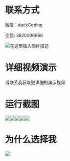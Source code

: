 # 联系方式

微信：duckCoding

企鹅: 3820006966

![在这里插入图片描述](http://upload.cxycsx.vip/91ab4bcb4f2c4c6db86365bb6d6e9c62.jpeg)

# 详细视频演示

请联系我获取更详细的演示视频

# 运行截图

![](http://www.bysj52.com/uploadfile/ueditor/image/202306/%E6%AF%95%E8%AE%BEssm735%E5%9F%BA%E4%BA%8EjavaWeb%E7%9A%84%E9%AB%98%E6%A0%A1%E5%90%8E%E5%8B%A4%E6%8A%A5%E4%BF%AE%E7%B3%BB%E7%BB%9F%E7%9A%84+jsp%E6%AF%95%E4%B8%9A%E8%AE%BE%E8%AE%A1/2.png)![](http://www.bysj52.com/uploadfile/ueditor/image/202306/%E6%AF%95%E8%AE%BEssm735%E5%9F%BA%E4%BA%8EjavaWeb%E7%9A%84%E9%AB%98%E6%A0%A1%E5%90%8E%E5%8B%A4%E6%8A%A5%E4%BF%AE%E7%B3%BB%E7%BB%9F%E7%9A%84+jsp%E6%AF%95%E4%B8%9A%E8%AE%BE%E8%AE%A1/4.png)![](http://www.bysj52.com/uploadfile/ueditor/image/202306/%E6%AF%95%E8%AE%BEssm735%E5%9F%BA%E4%BA%8EjavaWeb%E7%9A%84%E9%AB%98%E6%A0%A1%E5%90%8E%E5%8B%A4%E6%8A%A5%E4%BF%AE%E7%B3%BB%E7%BB%9F%E7%9A%84+jsp%E6%AF%95%E4%B8%9A%E8%AE%BE%E8%AE%A1/1.png)![](http://www.bysj52.com/uploadfile/ueditor/image/202306/%E6%AF%95%E8%AE%BEssm735%E5%9F%BA%E4%BA%8EjavaWeb%E7%9A%84%E9%AB%98%E6%A0%A1%E5%90%8E%E5%8B%A4%E6%8A%A5%E4%BF%AE%E7%B3%BB%E7%BB%9F%E7%9A%84+jsp%E6%AF%95%E4%B8%9A%E8%AE%BE%E8%AE%A1/3.png)![](http://www.bysj52.com/uploadfile/ueditor/image/202306/%E6%AF%95%E8%AE%BEssm735%E5%9F%BA%E4%BA%8EjavaWeb%E7%9A%84%E9%AB%98%E6%A0%A1%E5%90%8E%E5%8B%A4%E6%8A%A5%E4%BF%AE%E7%B3%BB%E7%BB%9F%E7%9A%84+jsp%E6%AF%95%E4%B8%9A%E8%AE%BE%E8%AE%A1/5.png)

# 为什么选择我

![](http://upload.cxycsx.vip/%E7%A8%8B%E5%BA%8F%E8%AE%BE%E8%AE%A1.png)

